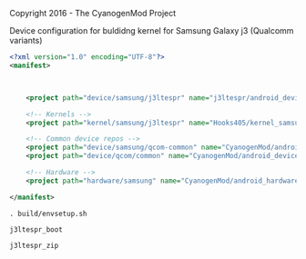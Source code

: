 Copyright 2016 - The CyanogenMod Project

Device configuration for buldidng kernel for Samsung Galaxy j3 (Qualcomm variants) 

```xml
<?xml version="1.0" encoding="UTF-8"?>
<manifest>



    <project path="device/samsung/j3ltespr" name="j3ltespr/android_device_j3ltespr-kernel" revision="master" />

    <!-- Kernels -->
    <project path="kernel/samsung/j3ltespr" name="Hooks405/kernel_samsung_j3ltespr" revision="cm-12.1" />

    <!-- Common device repos -->
    <project path="device/samsung/qcom-common" name="CyanogenMod/android_device_samsung_qcom-common" revision="cm-13.0" />
    <project path="device/qcom/common" name="CyanogenMod/android_device_qcom_common" revision="cm-13.0" />

    <!-- Hardware -->
    <project path="hardware/samsung" name="CyanogenMod/android_hardware_samsung" revision="cm-13.0" />

</manifest>

```

`. build/envsetup.sh`


`j3ltespr_boot`

`j3ltespr_zip`
